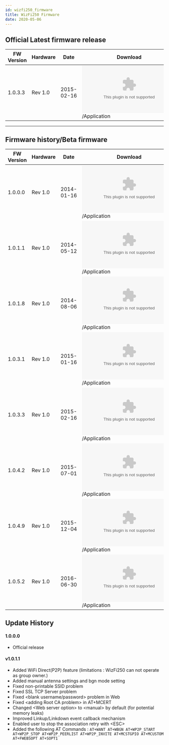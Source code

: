 ```yaml
---
id: wizfi250_firmware
title: WizFi250 Firmware
date: 2020-05-06
---
```


## Official Latest firmware release

| FW Version | Hardware | Date       | Download                                                                         | Description    |
| ---------- | -------- | ---------- | -------------------------------------------------------------------------------- | -------------- |
| 1.0.3.3    | Rev 1.0  | 2015-02-16 | ![1.0.3.3](/img/products/wizfi250/wizfi250firmware/wizfi250_1.0.3.3.zip)/Application | latest release |

-----


## Firmware history/Beta firmware

| FW Version | Hardware | Date       | Download                                                                         | Description    |
| ---------- | -------- | ---------- | -------------------------------------------------------------------------------- | -------------- |
| 1.0.0.0    | Rev 1.0  | 2014-01-16 | ![1.0.0.0](/img/products/wizfi250/wizfi250firmware/wizfi250_1.0.0.0.zip)/Application |                |
| 1.0.1.1    | Rev 1.0  | 2014-05-12 | ![1.0.1.1](/img/products/wizfi250/wizfi250firmware/wizfi250_1.0.1.1.zip)/Application |                |
| 1.0.1.8    | Rev 1.0  | 2014-08-06 | ![1.0.1.8](/img/products/wizfi250/wizfi250firmware/wizfi250_1.0.1.8.zip)/Application |                |
| 1.0.3.1    | Rev 1.0  | 2015-01-16 | ![1.0.3.1](t/img/products/wizfi250/wizfi250firmware/wizfi250_1.0.3.1.zip)/Application |                |
| 1.0.3.3    | Rev 1.0  | 2015-02-16 | ![1.0.3.3](/img/products/wizfi250/wizfi250firmware/wizfi250_1.0.3.3.zip)/Application |                |
| 1.0.4.2    | Rev 1.0  | 2015-07-01 | ![1.0.4.2](/img/products/wizfi250/wizfi250firmware/wizfi250_1.0.4.2.zip)/Application |                |
| 1.0.4.9    | Rev 1.0  | 2015-12-04 | ![1.0.4.9](/img/products/wizfi250/wizfi250firmware/wizfi250_1.0.4.9.zip)/Application | latest release |
| 1.0.5.2    | Rev 1.0  | 2016-06-30 | ![1.0.5.2](/img/products/wizfi250/wizfi250firmware/wizfi250_1.0.5.2.zip)/Application | Beta version   |

## Update History

#### 1.0.0.0

  - Official release

#### v1.0.1.1

  - Added WiFi Direct(P2P) feature (limitations : WizFi250 can not
    operate as group owner.)
  - Added manual antenna settings and bgn mode setting
  - Fixed non-printable SSID problem
  - Fixed SSL TCP Server problem
  - Fixed \<blank username/password\> problem in Web
  - Fixed \<adding Root CA problem\> in AT+MCERT
  - Changed \<Web server option\> to \<manual\> by default (for
    potential memory leaks)
  - Improved Linkup/Linkdown event callback mechanism
  - Enabled user to stop the association retry with \<ESC\>
  - Added the following AT Commands : `AT+WANT
    AT+WBGN
    AT+WP2P_START
    AT+WP2P_STOP
    AT+WP2P_PEERLIST
    AT+WP2P_INVITE
    AT+MCSTGPIO
    AT+MCUSTOM
    AT+FWEBSOPT
    AT+SOPT1`
